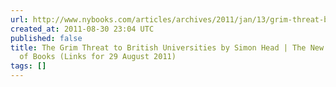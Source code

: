 ```yaml
---
url: http://www.nybooks.com/articles/archives/2011/jan/13/grim-threat-british-universities/?pagination=false
created_at: 2011-08-30 23:04 UTC
published: false
title: The Grim Threat to British Universities by Simon Head | The New York Review
  of Books (Links for 29 August 2011)
tags: []
---
```



